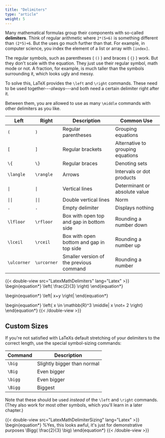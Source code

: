 ```yaml
---
title: "Delimiters"
type: "article"
weight: 5
---
```


Many mathematical formulas group their components with so-called **delimiters**. Think of regular arithmetic where `2*(5+6)` is something different than `(2*5)+6`. But the uses go much further than that. For example, in computer science, you index the element of a list or array with `[index]`.

The regular symbols, such as parentheses ( `()` ) and braces ( `{}` ) work. But they don't scale with the equation. They just use their regular symbol, math mode or not. A fraction, for example, is much taller than the symbols surrounding it, which looks ugly and messy.

To solve this, LaTeX provides the `\left` and `\right` commands. These need to be used together---*always*---and both need a certain delimiter right after it. 

Between them, you are allowed to use as many `\middle` commands with other delimiters as you like.

| Left           | Right         |  Description                               |  Common Use |
| -------------- | --------------|  ------------------------------------------|  ----------------------------------- |
| `(`            | `)`           |  Regular parentheses                       |  Grouping equations |
| `[`           |  `]`           |  Regular brackets                         |   Alternative to grouping equations |
| `\{`          | `\}`         |  Regular braces                           |   Denoting sets |
| `\langle`     | `\rangle`    |  Arrows                                   |   Intervals or dot products |
| `\|`           |  `\|`          |   Vertical lines                           |   Determinant or absolute value |
| `\|\|`          | `\|\|`         |  Double vertical lines                     |  Norm |
| `.`           |  `.`          |   Empty delimiter                          |   Displays nothing |
| `\lfloor`     | `\rfloor`    |  Box with open top and gap in bottom side   | Rounding a number down |
| `\lceil`      | `\rceil`     |  Box with open bottom and gap in top side   | Rounding a number up |
| `\ulcorner`   | `\urcorner`  |  Smaller version of the previous command    | Rounding a number |

{{< double-view src="LatexMathDelimiters" lang="Latex" >}}
\begin{equation*}
    \left( \frac{2}{3} \right)
\end{equation*}

\begin{equation*}
     \left| x+y \right|
\end{equation*}

\begin{equation*}
    \left\{ x \in \mathbb{R}^3 \middle| x \not= 2 \right\}
\end{equation*}
{{< /double-view >}}

## Custom Sizes

If you're not satisfied with LaTeXs default stretching of your delimiters to the correct length, use the special symbol-sizing commands:

| Command    | Description |
| ---------- | ----------------------------- |
| `\big`   |  Slightly bigger than normal |
| `\Big`    | Even bigger |
| `\bigg`   | Even bigger |
| `\Bigg`   | Biggest |

Note that these should be used *instead* of the `\left` and `\right` commands. (They also work for most other symbols, which you'll learn in a later chapter.)

{{< double-view src="LatexMathDelimiterSizing" lang="Latex" >}}
\begin{equation*}
    %Yes, this looks awful, it's just for demonstrative purposes
    \Bigg( \frac{2}{3} \big)
\end{equation*}
{{< /double-view >}}